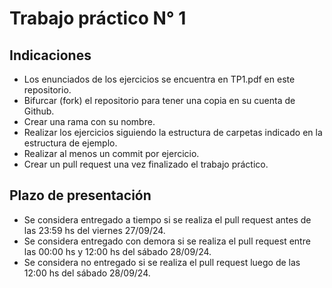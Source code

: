 # Trabajo práctico N° 1

## Indicaciones

- Los enunciados de los ejercicios se encuentra en TP1.pdf en este repositorio.
- Bifurcar (fork) el repositorio para tener una copia en su cuenta de Github.
- Crear una rama con su nombre.
- Realizar los ejercicios siguiendo la estructura de carpetas indicado en la estructura de ejemplo.
- Realizar al menos un commit por ejercicio.
- Crear un pull request una vez finalizado el trabajo práctico.

## Plazo de presentación

- Se considera entregado a tiempo si se realiza el pull request antes de las 23:59 hs del viernes 27/09/24.
- Se considera entregado con demora si se realiza el pull request entre las 00:00 hs y 12:00 hs del sábado 28/09/24.
- Se considera no entregado si se realiza el pull request luego de las 12:00 hs del sábado 28/09/24.
